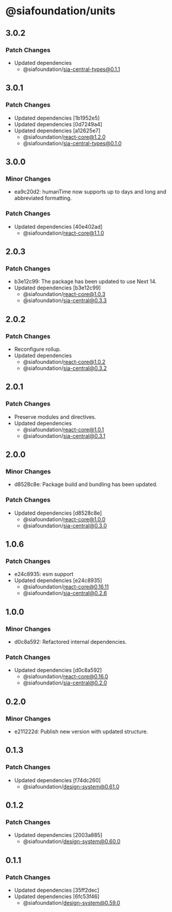 # @siafoundation/units

## 3.0.2

### Patch Changes

- Updated dependencies
  - @siafoundation/sia-central-types@0.1.1

## 3.0.1

### Patch Changes

- Updated dependencies [1b1952e5]
- Updated dependencies [0d7249a4]
- Updated dependencies [a12625e7]
  - @siafoundation/react-core@1.2.0
  - @siafoundation/sia-central-types@0.1.0

## 3.0.0

### Minor Changes

- ea9c20d2: humanTime now supports up to days and long and abbreviated formatting.

### Patch Changes

- Updated dependencies [40e402ad]
  - @siafoundation/react-core@1.1.0

## 2.0.3

### Patch Changes

- b3e12c99: The package has been updated to use Next 14.
- Updated dependencies [b3e12c99]
  - @siafoundation/react-core@1.0.3
  - @siafoundation/sia-central@0.3.3

## 2.0.2

### Patch Changes

- Reconfigure rollup.
- Updated dependencies
  - @siafoundation/react-core@1.0.2
  - @siafoundation/sia-central@0.3.2

## 2.0.1

### Patch Changes

- Preserve modules and directives.
- Updated dependencies
  - @siafoundation/react-core@1.0.1
  - @siafoundation/sia-central@0.3.1

## 2.0.0

### Minor Changes

- d8528c8e: Package build and bundling has been updated.

### Patch Changes

- Updated dependencies [d8528c8e]
  - @siafoundation/react-core@1.0.0
  - @siafoundation/sia-central@0.3.0

## 1.0.6

### Patch Changes

- e24c8935: esm support
- Updated dependencies [e24c8935]
  - @siafoundation/react-core@0.16.11
  - @siafoundation/sia-central@0.2.6

## 1.0.0

### Minor Changes

- d0c8a592: Refactored internal dependencies.

### Patch Changes

- Updated dependencies [d0c8a592]
  - @siafoundation/react-core@0.16.0
  - @siafoundation/sia-central@0.2.0

## 0.2.0

### Minor Changes

- e211222d: Publish new version with updated structure.

## 0.1.3

### Patch Changes

- Updated dependencies [f74dc260]
  - @siafoundation/design-system@0.61.0

## 0.1.2

### Patch Changes

- Updated dependencies [2003a885]
  - @siafoundation/design-system@0.60.0

## 0.1.1

### Patch Changes

- Updated dependencies [35ff2dec]
- Updated dependencies [6fc53f46]
  - @siafoundation/design-system@0.59.0
